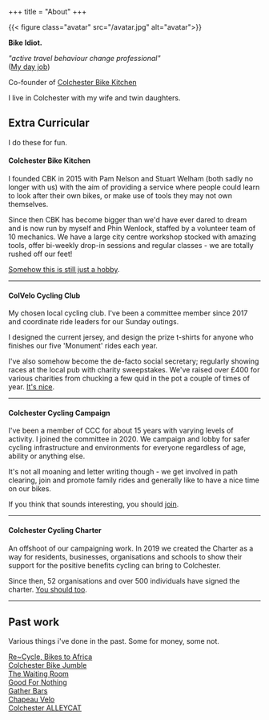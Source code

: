 +++
title = "About"
+++

{{< figure class="avatar" src="/avatar.jpg" alt="avatar">}}

**Bike Idiot.**

*"active travel behaviour change professional"*  
([My day job](https://www.linkedin.com/in/michaepolom/))

Co-founder of [Colchester Bike Kitchen](https://colchbk.org.uk)

I live in Colchester with my wife and twin daughters.

## Extra Curricular
I do these for fun.

#### Colchester Bike Kitchen
I founded CBK in 2015 with Pam Nelson and Stuart Welham (both sadly no longer with us) with the aim of providing a service where people could learn to look after their own bikes, or make use of tools they may not own themselves.

Since then CBK has become bigger than we'd have ever dared to dream and is now run by myself and Phin Wenlock, staffed by a volunteer team of 10 mechanics. We have a large city centre workshop stocked with amazing tools, offer bi-weekly drop-in sessions and regular classes - we are totally rushed off our feet!

[Somehow this is still just a hobby](https://colchesterbikekitchen.org.uk).

---

#### ColVelo Cycling Club
My chosen local cycling club. I've been a committee member since 2017 and coordinate ride leaders for our Sunday outings.

I designed the current jersey, and design the prize t-shirts for anyone who finishes our five 'Monument' rides each year.

I've also somehow become the de-facto social secretary; regularly showing races at the local pub with charity sweepstakes. We've raised over £400 for various charities from chucking a few quid in the pot a couple of times of year. [It's nice](http://www.colvelo.co.uk/).

---

#### Colchester Cycling Campaign
I've been a member of CCC for about 15 years with varying levels of activity. I joined the committee in 2020. We campaign and lobby for safer cycling infrastructure and environments for everyone regardless of age, ability or anything else.

It's not all moaning and letter writing though - we get involved in path clearing, join and promote family rides and generally like to have a nice time on our bikes.

If you think that sounds interesting, you should [join](https://colchester-cycling.org).

---

#### Colchester Cycling Charter
An offshoot of our campaigning work. In 2019 we created the Charter as a way for residents, businesses, organisations and schools to show their support for the positive benefits cycling can bring to Colchester. 

Since then, 52 organisations and over 500 individuals have signed the charter. [You should too](https://colchestercyclingcharter.org.uk/).

---

## Past work
Various things i've done in the past. Some for money, some not.

[Re~Cycle, Bikes to Africa](https://re-cycle.org/)  
[Colchester Bike Jumble](http://colchbk.org.uk/jumble)  
[The Waiting Room](https://www.instagram.com/stbotolphs_/)  
[Good For Nothing](https://www.goodfornothing.com/chapter/colchester)  
[Gather Bars](https://www.gatherbars.com/)  
[Chapeau Velo](https://twitter.com/chapeauvelo)  
[Colchester ALLEYCAT](https://chapeauvelo-blog.tumblr.com/post/82090239127/alleycat-klaxon)  